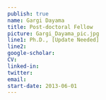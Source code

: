 ```yaml
---
publish: true
name: Gargi Dayama
title: Post-doctoral Fellow
picture: Gargi_Dayama_pic.jpg
line1: Ph.D., [Update Needed]
line2: 
google-scholar: 
CV:
linked-in: 
twitter:
email:
start-date: 2013-06-01
---
```

